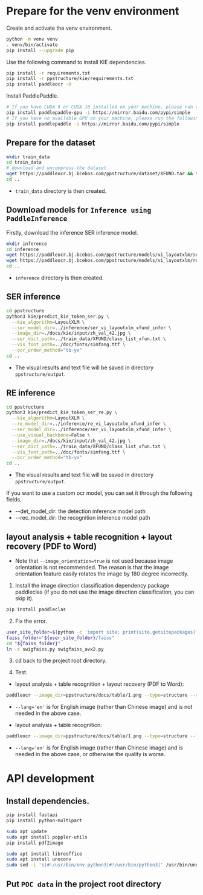 # Prepare for the venv environment
Create and activate the venv environment.
```bash
python -m venv venv
. venv/bin/activate
pip install --upgrade pip
```

Use the following command to install KIE dependencies.
```bash
pip install -r requirements.txt
pip install -r ppstructure/kie/requirements.txt
pip install paddleocr -U
```

Install PaddlePaddle.
```bash
# If you have CUDA 9 or CUDA 10 installed on your machine, please run the following command to install
pip install paddlepaddle-gpu -i https://mirror.baidu.com/pypi/simple
# If you have no available GPU on your machine, please run the following command to install the CPU version
pip install paddlepaddle -i https://mirror.baidu.com/pypi/simple
```

## Prepare for the dataset
```bash
mkdir train_data
cd train_data
# download and uncompress the dataset
wget https://paddleocr.bj.bcebos.com/ppstructure/dataset/XFUND.tar && tar -xf XFUND.tar
cd ..
```
- `train_data` directory is then created.

## Download models for `Inference using PaddleInference`
Firstly, download the inference SER inference model.
```bash
mkdir inference
cd inference
wget https://paddleocr.bj.bcebos.com/ppstructure/models/vi_layoutxlm/ser_vi_layoutxlm_xfund_infer.tar && tar -xf ser_vi_layoutxlm_xfund_infer.tar
wget https://paddleocr.bj.bcebos.com/ppstructure/models/vi_layoutxlm/re_vi_layoutxlm_xfund_infer.tar && tar -xf re_vi_layoutxlm_xfund_infer.tar
cd ..
```
- `inference` directory is then created.

## SER inference
```bash
cd ppstructure
python3 kie/predict_kie_token_ser.py \
  --kie_algorithm=LayoutXLM \
  --ser_model_dir=../inference/ser_vi_layoutxlm_xfund_infer \
  --image_dir=./docs/kie/input/zh_val_42.jpg \
  --ser_dict_path=../train_data/XFUND/class_list_xfun.txt \
  --vis_font_path=../doc/fonts/simfang.ttf \
  --ocr_order_method="tb-yx"
cd ..
```
- The visual results and text file will be saved in directory `ppstructure/output`.

## RE inference
```bash
cd ppstructure
python3 kie/predict_kie_token_ser_re.py \
  --kie_algorithm=LayoutXLM \
  --re_model_dir=../inference/re_vi_layoutxlm_xfund_infer \
  --ser_model_dir=../inference/ser_vi_layoutxlm_xfund_infer \
  --use_visual_backbone=False \
  --image_dir=./docs/kie/input/zh_val_42.jpg \
  --ser_dict_path=../train_data/XFUND/class_list_xfun.txt \
  --vis_font_path=../doc/fonts/simfang.ttf \
  --ocr_order_method="tb-yx"
cd ..
```
- The visual results and text file will be saved in directory `ppstructure/output`.

If you want to use a custom ocr model, you can set it through the following fields.
* --det_model_dir: the detection inference model path
* --rec_model_dir: the recognition inference model path

## layout analysis + table recognition + layout recovery (PDF to Word)
* Note that `--image_orientation=true` is not used because image orientation is not recommended. The reason is that the image orientation feature easily rotates the image by 180 degree incorrectly.

1. Install the image direction classification dependency package paddleclas (if you do not use the image direction classification, you can skip it).
```bash
pip install paddleclas
```

2. Fix the error.
```bash
user_site_folder=$(python -c 'import site; print(site.getsitepackages()[0])')
faiss_folder="${user_site_folder}/faiss"
cd "${faiss_folder}"
ln -s swigfaiss.py swigfaiss_avx2.py
```

3. cd back to the project root directory.

4. Test.
- layout analysis + table recognition + layout recovery (PDF to Word):
```bash
paddleocr --image_dir=ppstructure/docs/table/1.png --type=structure --recovery=true --lang='en'
```
- `--lang='en'` is for English image (rather than Chinese image) and is not needed in the above case.

- layout analysis + table recognition:
```bash
paddleocr --image_dir=ppstructure/docs/table/1.png --type=structure --lang='en'
```
- `--lang='en'` is for English image (rather than Chinese image) and is needed in the above case, or otherwise the quality is worse.

# API development
## Install dependencies.
```bash
pip install fastapi
pip install python-multipart
```

```bash
sudo apt update
sudo apt install poppler-utils
pip install pdf2image

sudo apt install libreoffice
sudo apt install unoconv
sudo sed -i 's|#!/usr/bin/env python3|#!/usr/bin/python3|' /usr/bin/unoconv
```

## Put `POC data` in the project root directory
